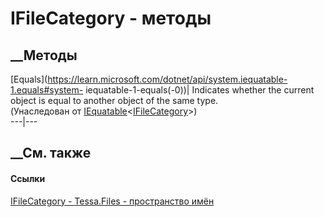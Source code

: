 # IFileCategory - методы
##  __Методы
[Equals](https://learn.microsoft.com/dotnet/api/system.iequatable-1.equals#system-
iequatable-1-equals\(-0\))| Indicates whether the current object is equal to
another object of the same type.  
(Унаследован от
[IEquatable](https://learn.microsoft.com/dotnet/api/system.iequatable-1)<[IFileCategory](T_Tessa_Files_IFileCategory.htm)>)  
---|---  
##  __См. также
#### Ссылки
[IFileCategory - ](T_Tessa_Files_IFileCategory.htm)
[Tessa.Files - пространство имён](N_Tessa_Files.htm)
